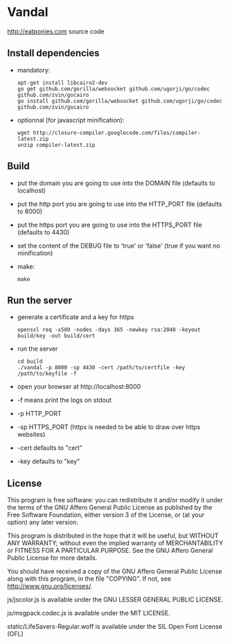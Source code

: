 Vandal
======

http://eatponies.com source code

Install dependencies
--------------------

 * mandatory:

    ```shell
    apt-get install libcairo2-dev
    go get github.com/gorilla/websocket github.com/ugorji/go/codec github.com/zvin/gocairo
    go install github.com/gorilla/websocket github.com/ugorji/go/codec github.com/zvin/gocairo
    ```

 * optionnal (for javascript minification):

    ```shell
    wget http://closure-compiler.googlecode.com/files/compiler-latest.zip
    unzip compiler-latest.zip
    ```

Build
-----

 * put the domain you are going to use into the DOMAIN file (defaults to localhost)

 * put the http port you are going to use into the HTTP_PORT file (defaults to 8000)

 * put the https port you are going to use into the HTTPS_PORT file (defaults to 4430)

 * set the content of the DEBUG file to 'true' or 'false' (true if you want no minification)

 * make:

    ```shell
    make
    ```

Run the server
--------------

 * generate a certificate and a key for https

    ```shell
    openssl req -x509 -nodes -days 365 -newkey rsa:2048 -keyout build/key -out build/cert
    ```

 * run the server

    ```shell
    cd build
    ./vandal -p 8000 -sp 4430 -cert /path/to/certfile -key /path/to/keyfile -f
    ```

 * open your browser at http://localhost:8000
 * -f means print the logs on stdout
 * -p HTTP_PORT
 * -sp HTTPS_PORT (https is needed to be able to draw over https websites)
 * -cert defaults to "cert"
 * -key defaults to "key"

License
-------

This program is free software: you can redistribute it and/or modify
it under the terms of the GNU Affero General Public License as
published by the Free Software Foundation, either version 3 of the
License, or (at your option) any later version.

This program is distributed in the hope that it will be useful, but
WITHOUT ANY WARRANTY; without even the implied warranty of
MERCHANTABILITY or FITNESS FOR A PARTICULAR PURPOSE.  See the GNU
Affero General Public License for more details.

You should have received a copy of the GNU Affero General Public
License along with this program, in the file "COPYING".  If not, see
<http://www.gnu.org/licenses/>.

js/jscolor.js is available under the GNU LESSER GENERAL PUBLIC LICENSE.

js/msgpack.codec.js is available under the MIT LICENSE.

static/LifeSavers-Regular.woff is available under the SIL Open Font License (OFL)
